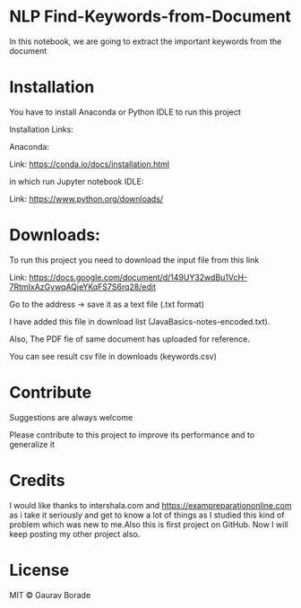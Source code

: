 # NLP Find-Keywords-from-Document
In this notebook, we are going to extract the important keywords from the document

# Installation
You have to install Anaconda or Python IDLE to run this project

Installation Links:

Anaconda:

Link: https://conda.io/docs/installation.html

in which run Jupyter notebook
IDLE:

Link: https://www.python.org/downloads/


# Downloads:

To run this project you need to download the input file from this link

Link: https://docs.google.com/document/d/149UY32wdBu1VcH-7RtmIxAzGywqAQjeYKqFS7S6rq28/edit

Go to the address -> save it as a text file (.txt format)

I have added this file in download list (JavaBasics-notes-encoded.txt). 

Also, The PDF fie of same document has uploaded for reference.

You can see result csv file in downloads (keywords.csv)



# Contribute

Suggestions are always welcome

Please contribute to this project to improve its performance and to generalize it


# Credits

I would like thanks to intershala.com and https://exampreparationonline.com as i take it seriously and get to know a lot of things as I studied this kind of problem which was new to me.Also this is first project on GitHub. Now I will keep posting my other project also.

# License

MIT © Gaurav Borade

 

